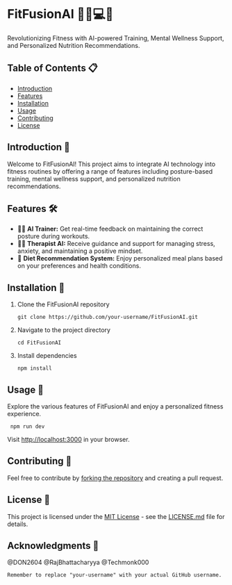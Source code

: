 # FitFusionAI 🏋️‍♂️💻🍏

Revolutionizing Fitness with AI-powered Training, Mental Wellness Support, and Personalized Nutrition Recommendations.

## Table of Contents 📋

- [Introduction](#introduction)
- [Features](#features)
- [Installation](#installation)
- [Usage](#usage)
- [Contributing](#contributing)
- [License](#license)

## Introduction 🌟

Welcome to FitFusionAI! This project aims to integrate AI technology into fitness routines by offering a range of features including posture-based training, mental wellness support, and personalized nutrition recommendations.

## Features 🛠️

- 🏋️‍♂️ **AI Trainer:** Get real-time feedback on maintaining the correct posture during workouts.
- 🧘‍♀️ **Therapist AI:** Receive guidance and support for managing stress, anxiety, and maintaining a positive mindset.
- 🍏 **Diet Recommendation System:** Enjoy personalized meal plans based on your preferences and health conditions.

## Installation 🔧

1. Clone the FitFusionAI repository

   `git clone https://github.com/your-username/FitFusionAI.git`
2. Navigate to the project directory

   `cd FitFusionAI`
3. Install dependencies

   `npm install`


## Usage 🚀

Explore the various features of FitFusionAI and enjoy a personalized fitness experience.

   ` npm run dev`

Visit [http://localhost:3000]() in your browser.

## Contributing 🤝

Feel free to contribute by [forking the repository]() and creating a pull request.

## License 📄

This project is licensed under the [MIT License](https://github.com/techmonk000/FitFusionAI/blob/master/LICENSE) - see the [LICENSE.md](https://github.com/techmonk000/FitFusionAI/blob/master/LICENSE) file for details.

## Acknowledgments 🙌

@DON2604 @RajBhattacharyya @Techmonk000

  `Remember to replace "your-username" with your actual GitHub username.`
